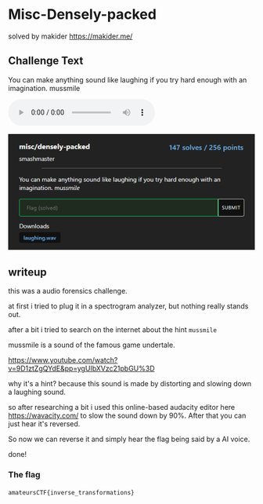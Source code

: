 # Misc-Densely-packed

solved by makider https://makider.me/

## Challenge Text

You can make anything sound like laughing if you try hard enough with an imagination. mussmile

![laughing.wav](assets/laughing.wav)

![densely-packed](assets/image.png)

## writeup

this was a audio forensics challenge.

at first i tried to plug it in a spectrogram analyzer, but nothing really stands out.

after a bit i tried to search on the internet about the hint `mussmile`   

mussmile is a sound of the famous game undertale.

https://www.youtube.com/watch?v=9D1ztZgQYdE&pp=ygUIbXVzc21pbGU%3D

why it's a hint? because this sound is made by distorting and slowing down a laughing sound.

so after researching a bit i used this online-based audacity editor here https://wavacity.com/ to slow the sound down by 90%. After that you can just hear it's reversed.

So now we can reverse it and simply hear the flag being said by a AI voice.

done!

### The flag

`amateursCTF{inverse_transformations}`
